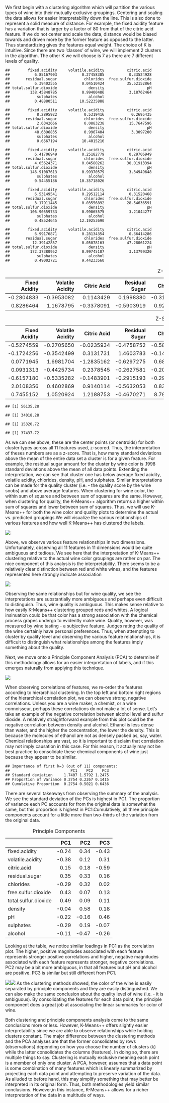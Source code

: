 We first begin with a clustering algorithm which will partition the
various types of wine into their mutually exclusive groupings. Centering
and scaling the data allows for easier interpretability down the line.
This is also done to represent a solid measure of distance. For example,
the fixed acidity feature has a variation that is larger by a factor of
80 from that of the citric acid feature. If we do not center and scale
the data, distance would be biased towards and driven more by the former
feature as opposed to the latter. Thus standardizing gives the features
equal weight. The choice of K is intuitive. Since there are two
‘classes’ of wine, we will implement 2 clusters in the algorithm. The
other K we will choose is 7 as there are 7 different levels of quality.

    ##        fixed.acidity     volatile.acidity          citric.acid 
    ##           6.85167903           0.27458385           0.33524928 
    ##       residual.sugar            chlorides  free.sulfur.dioxide 
    ##           6.39402555           0.04510424          35.52152864 
    ## total.sulfur.dioxide              density                   pH 
    ##         138.45848785           0.99400486           3.18762464 
    ##            sulphates              alcohol 
    ##           0.48880511          10.52235888

    ##        fixed.acidity     volatile.acidity          citric.acid 
    ##            8.2895922            0.5319416            0.2695435 
    ##       residual.sugar            chlorides  free.sulfur.dioxide 
    ##            2.6342666            0.0883238           15.7647596 
    ## total.sulfur.dioxide              density                   pH 
    ##           48.6396835            0.9967404            3.3097200 
    ##            sulphates              alcohol 
    ##            0.6567194           10.4015216

    ##        fixed.acidity     volatile.acidity          citric.acid 
    ##           6.41706949           0.25182779           0.29706949 
    ##       residual.sugar            chlorides  free.sulfur.dioxide 
    ##           4.05624371           0.04580262          38.01913394 
    ## total.sulfur.dioxide              density                   pH 
    ##         146.91087613           0.99370579           3.34949648 
    ##            sulphates              alcohol 
    ##           0.54455186          10.35718026

    ##        fixed.acidity     volatile.acidity          citric.acid 
    ##           6.53149541           0.29512114           0.31520468 
    ##       residual.sugar            chlorides  free.sulfur.dioxide 
    ##           3.17911445           0.03556892          28.54636591 
    ## total.sulfur.dioxide              density                   pH 
    ##         106.90559733           0.99065575           3.21044277 
    ##            sulphates              alcohol 
    ##           0.48524645          12.19253690

    ##        fixed.acidity     volatile.acidity          citric.acid 
    ##           6.99176871           0.28134354           0.36414286 
    ##       residual.sugar            chlorides  free.sulfur.dioxide 
    ##          12.39142857           0.05078163          47.28061224 
    ## total.sulfur.dioxide              density                   pH 
    ##         172.37380952           0.99745107           3.13799320 
    ##            sulphates              alcohol 
    ##           0.49002721           9.44233560

<table class="table" style="margin-left: auto; margin-right: auto;">
<caption>
Z-Score of Features for Color Cluster
</caption>
<thead>
<tr>
<th style="text-align:right;">
Fixed Acidity
</th>
<th style="text-align:right;">
Volatile Acidity
</th>
<th style="text-align:right;">
Citric Acid
</th>
<th style="text-align:right;">
Residual Sugar
</th>
<th style="text-align:right;">
Chlorides
</th>
<th style="text-align:right;">
Free Sulfur Dioxide
</th>
<th style="text-align:right;">
Total Sulfur Dioxide
</th>
<th style="text-align:right;">
Density
</th>
<th style="text-align:right;">
pH
</th>
<th style="text-align:right;">
Sulphates
</th>
<th style="text-align:right;">
Alcohol
</th>
</tr>
</thead>
<tbody>
<tr>
<td style="text-align:right;">
-0.2804833
</td>
<td style="text-align:right;">
-0.3953082
</td>
<td style="text-align:right;">
0.1143429
</td>
<td style="text-align:right;">
0.1998380
</td>
<td style="text-align:right;">
-0.3119753
</td>
<td style="text-align:right;">
0.2814861
</td>
<td style="text-align:right;">
0.4018607
</td>
<td style="text-align:right;">
-0.2306934
</td>
<td style="text-align:right;">
-0.1920315
</td>
<td style="text-align:right;">
-0.2853595
</td>
<td style="text-align:right;">
0.0256206
</td>
</tr>
<tr>
<td style="text-align:right;">
0.8286464
</td>
<td style="text-align:right;">
1.1678795
</td>
<td style="text-align:right;">
-0.3378091
</td>
<td style="text-align:right;">
-0.5903919
</td>
<td style="text-align:right;">
0.9216848
</td>
<td style="text-align:right;">
-0.8316090
</td>
<td style="text-align:right;">
-1.1872380
</td>
<td style="text-align:right;">
0.6815493
</td>
<td style="text-align:right;">
0.5673286
</td>
<td style="text-align:right;">
0.8430523
</td>
<td style="text-align:right;">
-0.0756924
</td>
</tr>
</tbody>
</table>
<table class="table" style="margin-left: auto; margin-right: auto;">
<caption>
Z-Score of Features for Quality Cluster
</caption>
<thead>
<tr>
<th style="text-align:right;">
Fixed Acidity
</th>
<th style="text-align:right;">
Volatile Acidity
</th>
<th style="text-align:right;">
Citric Acid
</th>
<th style="text-align:right;">
Residual Sugar
</th>
<th style="text-align:right;">
Chlorides
</th>
<th style="text-align:right;">
Free Sulfur Dioxide
</th>
<th style="text-align:right;">
Total Sulfur Dioxide
</th>
<th style="text-align:right;">
Density
</th>
<th style="text-align:right;">
pH
</th>
<th style="text-align:right;">
Sulphates
</th>
<th style="text-align:right;">
Alcohol
</th>
</tr>
</thead>
<tbody>
<tr>
<td style="text-align:right;">
-0.5274559
</td>
<td style="text-align:right;">
-0.2705650
</td>
<td style="text-align:right;">
-0.0235934
</td>
<td style="text-align:right;">
-0.4758752
</td>
<td style="text-align:right;">
-0.5841517
</td>
<td style="text-align:right;">
-0.1114941
</td>
<td style="text-align:right;">
-0.1563816
</td>
<td style="text-align:right;">
-1.3475581
</td>
<td style="text-align:right;">
-0.0501164
</td>
<td style="text-align:right;">
-0.3092743
</td>
<td style="text-align:right;">
1.4259406
</td>
</tr>
<tr>
<td style="text-align:right;">
-0.1724256
</td>
<td style="text-align:right;">
-0.3542499
</td>
<td style="text-align:right;">
0.3131731
</td>
<td style="text-align:right;">
1.4603783
</td>
<td style="text-align:right;">
-0.1499198
</td>
<td style="text-align:right;">
0.9439921
</td>
<td style="text-align:right;">
1.0018998
</td>
<td style="text-align:right;">
0.9185510
</td>
<td style="text-align:right;">
-0.5007093
</td>
<td style="text-align:right;">
-0.2771468
</td>
<td style="text-align:right;">
-0.8798985
</td>
</tr>
<tr>
<td style="text-align:right;">
0.0771945
</td>
<td style="text-align:right;">
1.6981704
</td>
<td style="text-align:right;">
-1.2835162
</td>
<td style="text-align:right;">
-0.6297275
</td>
<td style="text-align:right;">
0.6832362
</td>
<td style="text-align:right;">
-0.8002076
</td>
<td style="text-align:right;">
-1.1694085
</td>
<td style="text-align:right;">
0.4928536
</td>
<td style="text-align:right;">
0.9656231
</td>
<td style="text-align:right;">
0.3895175
</td>
<td style="text-align:right;">
-0.2497441
</td>
</tr>
<tr>
<td style="text-align:right;">
0.0931313
</td>
<td style="text-align:right;">
-0.4425734
</td>
<td style="text-align:right;">
0.2378545
</td>
<td style="text-align:right;">
-0.2627581
</td>
<td style="text-align:right;">
-0.2075565
</td>
<td style="text-align:right;">
-0.2703133
</td>
<td style="text-align:right;">
0.0797292
</td>
<td style="text-align:right;">
-0.4182059
</td>
<td style="text-align:right;">
-0.7231890
</td>
<td style="text-align:right;">
-0.5057277
</td>
<td style="text-align:right;">
-0.0919311
</td>
</tr>
<tr>
<td style="text-align:right;">
-0.6157180
</td>
<td style="text-align:right;">
-0.5335282
</td>
<td style="text-align:right;">
-0.1483901
</td>
<td style="text-align:right;">
-0.2915193
</td>
<td style="text-align:right;">
-0.2920409
</td>
<td style="text-align:right;">
0.4222010
</td>
<td style="text-align:right;">
0.5514027
</td>
<td style="text-align:right;">
-0.3304273
</td>
<td style="text-align:right;">
0.8147143
</td>
<td style="text-align:right;">
0.0892679
</td>
<td style="text-align:right;">
-0.1128693
</td>
</tr>
<tr>
<td style="text-align:right;">
2.0108356
</td>
<td style="text-align:right;">
0.4602869
</td>
<td style="text-align:right;">
0.9140114
</td>
<td style="text-align:right;">
-0.5632053
</td>
<td style="text-align:right;">
0.8372629
</td>
<td style="text-align:right;">
-0.8913594
</td>
<td style="text-align:right;">
-1.2734222
</td>
<td style="text-align:right;">
0.9680135
</td>
<td style="text-align:right;">
-0.0004092
</td>
<td style="text-align:right;">
1.3005945
</td>
<td style="text-align:right;">
0.1115354
</td>
</tr>
<tr>
<td style="text-align:right;">
0.7455152
</td>
<td style="text-align:right;">
1.0520924
</td>
<td style="text-align:right;">
1.2188753
</td>
<td style="text-align:right;">
-0.4670271
</td>
<td style="text-align:right;">
8.7931881
</td>
<td style="text-align:right;">
-0.6868957
</td>
<td style="text-align:right;">
-0.6924492
</td>
<td style="text-align:right;">
0.7568104
</td>
<td style="text-align:right;">
-0.8406609
</td>
<td style="text-align:right;">
3.4798534
</td>
<td style="text-align:right;">
-0.7832782
</td>
</tr>
</tbody>
</table>

    ## [1] 56135.28

    ## [1] 34018.28

    ## [1] 15320.72

    ## [1] 37437.72

As we can see above, these are the center points (or centroids) for both
cluster types across all 11 features used, z-scored. Thus, the
interpretation of theses numbers are as a z-score. That is, how many
standard deviations above the mean of the entire data set a cluster is
for a given feature. For example, the residual sugar amount for the
cluster by wine color is .1998 standard deviations above the mean of all
data points. Extending the interpretation, we can see that cluster one
has below average fixed acidity, volatile acidity, chlorides, density,
pH, and sulphates. Similar interpretations can be made for the quality
cluster (i.e. - the quality score by the wine snobs) and above average
features. When clustering for wine color, the within sum of squares and
between sum of squares are the same. However, when clustering for
quality, the K-Means++ algorithm returns a higher within sum of squares
and lower between sum of squares. Thus, we will use K-Means++ for both
the wine color and quality plots to determine the actual vs. predicted
groupings.We will visualize the various relationships of various
features and how well K-Means++ has clustered the labels.

![](wine_files/figure-markdown_github/unnamed-chunk-4-1.png)

Above, we observe various feature relationships in two dimensions.
Unfortunately, observing all 11 features in 11 dimensions would be quite
ambiguous and tedious. We see here that the interpretation of K-Means++
clustering relative to the actual wine color groupings are rather on
par. The nice component of this analysis is the interpretability. There
seems to be a relatively clear distinction between red and white wines,
and the features represented here strongly indicate association

![](wine_files/figure-markdown_github/unnamed-chunk-5-1.png)

Observing the same relationships but for wine quality, we see the
interpretations are substantially more ambiguous and perhaps even
difficult to distinguish. Thus, wine quality is ambiguous. This makes
sense relative to how easily K-Means++ clustering grouped reds and
whites. A logical insinuation could be that color has a strong
association with the chemical process grapes undergo to evidently make
wine. Quality, however, was measured by wine tasting - a subjective
feature. Judges rating the quality of the wine certainly have personal
preferences. Thus, when attempting to cluster by quality level and
observing the various feature relationships, it is difficult to
distinguish what relationships among the features imply something about
the quality.

Next, we move onto a Principle Component Analysis (PCA) to determine if
this methodology allows for an easier interpretation of labels, and if
this emerges naturally from applying this technique.

![](wine_files/figure-markdown_github/unnamed-chunk-6-1.png)

When observing correlations of features, we re-order the features
according to hierarchical clustering. In the top left and bottom right
regions of the hierarchical correlation plot, we can observe strong,
negative correlations. Unless you are a wine maker, a chemist, or a wine
connoisseur, perhaps these correlations do not make a lot of sense.
Let’s take an example of the negative correlation between alcohol level
and sulfur dioxide. A relatively straightforward example from this plot
could be the negative correlation between density and alcohol. Ethanol
is less dense than water, and the higher the concentration, the lower
the density. This is because the molecules of ethanol are not as densely
packed as, say, water. Chemical relationships are vast, so it is
important to disclaim that correlation may not imply causation in this
case. For this reason, it actually may not be best practice to
consolidate these chemical components of wine just because they appear
to be similar.

    ## Importance of first k=3 (out of 11) components:
    ##                           PC1    PC2    PC3
    ## Standard deviation     1.7407 1.5792 1.2475
    ## Proportion of Variance 0.2754 0.2267 0.1415
    ## Cumulative Proportion  0.2754 0.5021 0.6436

There are several takeaways from observing the summary of the analysis.
We see the standard deviation of the PCs is highest in PC1. The
proportion of variance each PC accounts for from the original data is
somewhat the same, but this proportion is highest in PC1.Cumulatively,
all three principle components account for a little more than two-thirds
of the variation from the original data.

<table>
<caption>
Principle Components
</caption>
<thead>
<tr>
<th style="text-align:left;">
</th>
<th style="text-align:right;">
PC1
</th>
<th style="text-align:right;">
PC2
</th>
<th style="text-align:right;">
PC3
</th>
</tr>
</thead>
<tbody>
<tr>
<td style="text-align:left;">
fixed.acidity
</td>
<td style="text-align:right;">
-0.24
</td>
<td style="text-align:right;">
0.34
</td>
<td style="text-align:right;">
-0.43
</td>
</tr>
<tr>
<td style="text-align:left;">
volatile.acidity
</td>
<td style="text-align:right;">
-0.38
</td>
<td style="text-align:right;">
0.12
</td>
<td style="text-align:right;">
0.31
</td>
</tr>
<tr>
<td style="text-align:left;">
citric.acid
</td>
<td style="text-align:right;">
0.15
</td>
<td style="text-align:right;">
0.18
</td>
<td style="text-align:right;">
-0.59
</td>
</tr>
<tr>
<td style="text-align:left;">
residual.sugar
</td>
<td style="text-align:right;">
0.35
</td>
<td style="text-align:right;">
0.33
</td>
<td style="text-align:right;">
0.16
</td>
</tr>
<tr>
<td style="text-align:left;">
chlorides
</td>
<td style="text-align:right;">
-0.29
</td>
<td style="text-align:right;">
0.32
</td>
<td style="text-align:right;">
0.02
</td>
</tr>
<tr>
<td style="text-align:left;">
free.sulfur.dioxide
</td>
<td style="text-align:right;">
0.43
</td>
<td style="text-align:right;">
0.07
</td>
<td style="text-align:right;">
0.13
</td>
</tr>
<tr>
<td style="text-align:left;">
total.sulfur.dioxide
</td>
<td style="text-align:right;">
0.49
</td>
<td style="text-align:right;">
0.09
</td>
<td style="text-align:right;">
0.11
</td>
</tr>
<tr>
<td style="text-align:left;">
density
</td>
<td style="text-align:right;">
-0.04
</td>
<td style="text-align:right;">
0.58
</td>
<td style="text-align:right;">
0.18
</td>
</tr>
<tr>
<td style="text-align:left;">
pH
</td>
<td style="text-align:right;">
-0.22
</td>
<td style="text-align:right;">
-0.16
</td>
<td style="text-align:right;">
0.46
</td>
</tr>
<tr>
<td style="text-align:left;">
sulphates
</td>
<td style="text-align:right;">
-0.29
</td>
<td style="text-align:right;">
0.19
</td>
<td style="text-align:right;">
-0.07
</td>
</tr>
<tr>
<td style="text-align:left;">
alcohol
</td>
<td style="text-align:right;">
-0.11
</td>
<td style="text-align:right;">
-0.47
</td>
<td style="text-align:right;">
-0.26
</td>
</tr>
</tbody>
</table>

Looking at the table, we notice similar loadings in PC1 as the
correlation plot. The higher, positive magnitudes associated with each
feature represents stronger positive correlations and higher, negative
magnitudes associated with each feature represents stronger, negative
correlations. PC2 may be a bit more ambiguous, in that all features but
pH and alcohol are positive. PC3 is similar but still different from
PC1.

![](wine_files/figure-markdown_github/unnamed-chunk-9-1.png)![](wine_files/figure-markdown_github/unnamed-chunk-9-2.png)
As the clustering methods showed, the color of the wine is easily
separated by principle components and they are easily distinguished. We
can also make the same conclusion about the quality level of wine
(i.e. - it is ambiguous). By consolidating the features for each data
point, the principle component does a great job at associating the
linear summaries for color of wine.

Both clustering and principle components analysis come to the same
conclusions more or less. However, K-Means++ offers slightly easier
interpretability since we are able to observe relationships while
holding clusters constant. The major difference between the clustering
methods and the PCA analyses are that the former consolidates by rows
(observations) depending on how you choose the number of clusters (k)
while the latter consolidates the columns (features). In doing so, there
are multiple things to say. Clustering is mutually exclusive meaning
each point is a member of only one cluster. A PCA, however, assumes that
a data point is some combination of many features which is linearly
summarized by projecting each data point and attempting to preserve
variation of the data. As alluded to before hand, this may simplify
something that may better be interpreted in its original form. Thus,
both methodologies yield similar conclusions. However,in this instance,
K-Means++ allows for a richer interpretation of the data in a multitude
of ways.
